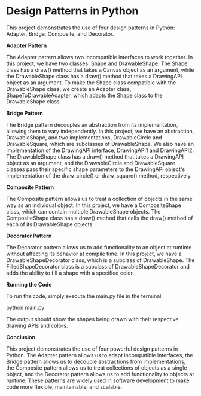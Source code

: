 # **Design Patterns in Python**

This project demonstrates the use of four design patterns in Python: Adapter, Bridge, Composite, and Decorator.

**Adapter Pattern**

The Adapter pattern allows two incompatible interfaces to work together. In this project, we have two classes: Shape and DrawableShape. The Shape class has a draw() method that takes a Canvas object as an argument, while the DrawableShape class has a draw() method that takes a DrawingAPI object as an argument. To make the Shape class compatible with the DrawableShape class, we create an Adapter class, ShapeToDrawableAdapter, which adapts the Shape class to the DrawableShape class.

**Bridge Pattern**

The Bridge pattern decouples an abstraction from its implementation, allowing them to vary independently. In this project, we have an abstraction, DrawableShape, and two implementations, DrawableCircle and DrawableSquare, which are subclasses of DrawableShape. We also have an implementation of the DrawingAPI interface, DrawingAPI1 and DrawingAPI2. The DrawableShape class has a draw() method that takes a DrawingAPI object as an argument, and the DrawableCircle and DrawableSquare classes pass their specific shape parameters to the DrawingAPI object's implementation of the draw\_circle() or draw\_square() method, respectively.

**Composite Pattern**

The Composite pattern allows us to treat a collection of objects in the same way as an individual object. In this project, we have a CompositeShape class, which can contain multiple DrawableShape objects. The CompositeShape class has a draw() method that calls the draw() method of each of its DrawableShape objects.

**Decorator Pattern**

The Decorator pattern allows us to add functionality to an object at runtime without affecting its behavior at compile time. In this project, we have a DrawableShapeDecorator class, which is a subclass of DrawableShape. The FilledShapeDecorator class is a subclass of DrawableShapeDecorator and adds the ability to fill a shape with a specified color.

**Running the Code**

To run the code, simply execute the main.py file in the terminal:

python main.py

The output should show the shapes being drawn with their respective drawing APIs and colors.

**Conclusion**

This project demonstrates the use of four powerful design patterns in Python. The Adapter pattern allows us to adapt incompatible interfaces, the Bridge pattern allows us to decouple abstractions from implementations, the Composite pattern allows us to treat collections of objects as a single object, and the Decorator pattern allows us to add functionality to objects at runtime. These patterns are widely used in software development to make code more flexible, maintainable, and scalable.
